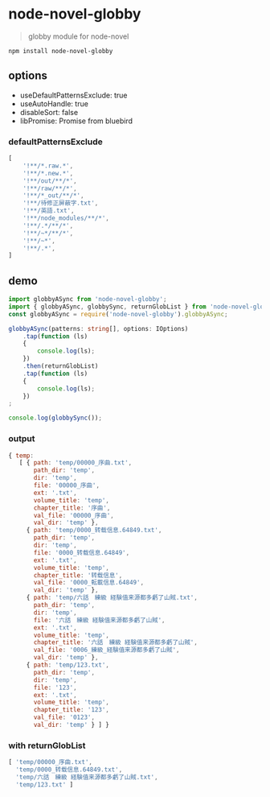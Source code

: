 # node-novel-globby

> globby module for node-novel

`npm install node-novel-globby`

## options

- useDefaultPatternsExclude: true
- useAutoHandle: true
- disableSort: false
- libPromise: Promise from bluebird

### defaultPatternsExclude

```javascript
[
	'!**/*.raw.*',
	'!**/*.new.*',
	'!**/out/**/*',
	'!**/raw/**/*',
	'!**/*_out/**/*',
	'!**/待修正屏蔽字.txt',
	'!**/英語.txt',
	'!**/node_modules/**/*',
	'!**/.*/**/*',
	'!**/~*/**/*',
	'!**/~*',
	'!**/.*',
]
```

## demo

```ts
import globbyASync from 'node-novel-globby';
import { globbyASync, globbySync, returnGlobList } from 'node-novel-globby';
const globbyASync = require('node-novel-globby').globbyASync;
```

```ts
globbyASync(patterns: string[], options: IOptions)
	.tap(function (ls)
	{
		console.log(ls);
	})
	.then(returnGlobList)
	.tap(function (ls)
	{
		console.log(ls);
	})
;

console.log(globbySync());
```

### output

```js
{ temp: 
   [ { path: 'temp/00000_序曲.txt',
       path_dir: 'temp',
       dir: 'temp',
       file: '00000_序曲',
       ext: '.txt',
       volume_title: 'temp',
       chapter_title: '序曲',
       val_file: '00000_序曲',
       val_dir: 'temp' },
     { path: 'temp/0000_转载信息.64849.txt',
       path_dir: 'temp',
       dir: 'temp',
       file: '0000_转载信息.64849',
       ext: '.txt',
       volume_title: 'temp',
       chapter_title: '转载信息',
       val_file: '0000_転載信息.64849',
       val_dir: 'temp' },
     { path: 'temp/六話　練級 経験值来源都多虧了山賊.txt',
       path_dir: 'temp',
       dir: 'temp',
       file: '六話　練級 経験值来源都多虧了山賊',
       ext: '.txt',
       volume_title: 'temp',
       chapter_title: '六話　練級 経験值来源都多虧了山賊',
       val_file: '0006_練級_経験值来源都多虧了山賊',
       val_dir: 'temp' },
     { path: 'temp/123.txt',
       path_dir: 'temp',
       dir: 'temp',
       file: '123',
       ext: '.txt',
       volume_title: 'temp',
       chapter_title: '123',
       val_file: '0123',
       val_dir: 'temp' } ] }
```

### with returnGlobList

```js
[ 'temp/00000_序曲.txt',
  'temp/0000_转载信息.64849.txt',
  'temp/六話　練級 経験值来源都多虧了山賊.txt',
  'temp/123.txt' ]
```
